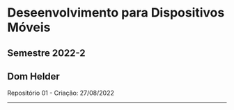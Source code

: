# Deseenvolvimento para Dispositivos Móveis
## Semestre 2022-2 
## Dom Helder
Repositório 01 - Criação: 27/08/2022

---
